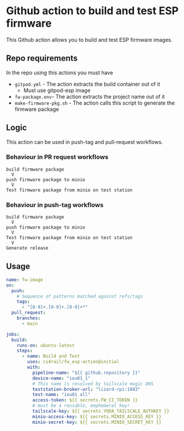 # Github action to build and test ESP firmware

This Github action allows you to build and test ESP firmware images.

## Repo requirements
In the repo using this actions you must have
* `gitpod.yml` - The action extracts the build container out of it
  * Must use gitpod-esp image
* `fw-package.env`- The action extracts the project name out of it
* `make-firmware-pkg.sh` - The action calls this script to generate the firmware package

## Logic

This action can be used in push-tag and pull-request workflows. 

### Behaviour in PR request workflows
```
build firmware package
  V
push firmware package to minio
  V
Test firmware package from minio on test station
```

### Behaviour in push-tag workflows
```
build firmware package
  V
push firmware package to minio
  V
Test firmware package from minio on test station
  V
Generate release
```


## Usage

```yaml
name: fw-image
on:
  push:
    # Sequence of patterns matched against refs/tags
    tags:
      - "[0-9]+.[0-9]+.[0-9]+*"
  pull_request:
    branches:
      - main

jobs:
  build:
    runs-on: ubuntu-latest
    steps:
      - name: Build and Test
        uses: ci4rail/fw_esp-action@initial
        with:
          pipeline-name: "${{ github.repository }}"
          device-name: "iou01_1"
          # This name is resolved by tailscale magic DNS
          teststation-broker-url: "lizard-rpi:1883"
          test-name: "iou01 all"
          access-token: ${{ secrets.FW_CI_TOKEN }}
          # must be a reusable, emphemeral key!
          tailscale-key: ${{ secrets.YODA_TAILSCALE_AUTHKEY }}
          minio-access-key: ${{ secrets.MINIO_ACCESS_KEY }}
          minio-secret-key: ${{ secrets.MINIO_SECRET_KEY }}
```